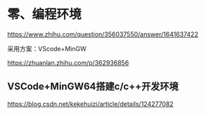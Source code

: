 # 零、编程环境

https://www.zhihu.com/question/356037550/answer/1641637422

采用方案：VScode+MinGW

https://zhuanlan.zhihu.com/p/362936856

## VSCode+MinGW64搭建c/c++开发环境

https://blog.csdn.net/kekehuizi/article/details/124277082